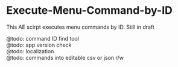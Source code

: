 Execute-Menu-Command-by-ID
==========================

This AE scirpt executes menu commands by ID. Still in draft  

@todo: command ID find tool  
@todo: app version check  
@todo: localization  
@todo: commands into editable csv or json r/w  